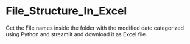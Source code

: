 # File_Structure_In_Excel
Get the File names inside the folder with the modified date categorized using Python and streamlit and download it as Excel file.
